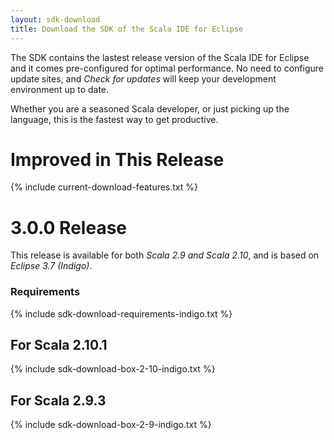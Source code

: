 ```yaml
---
layout: sdk-download
title: Download the SDK of the Scala IDE for Eclipse
---
```


The SDK contains the lastest release version of the Scala IDE for Eclipse and it comes pre-configured
for optimal performance. No need to configure update sites, and *Check for updates* will keep your
development environment up to date.

Whether you are a seasoned Scala developer, or just picking up the language, this is the fastest way to get productive.

# Improved in This Release
{% include current-download-features.txt %}

# 3.0.0 Release

This release is available for both *Scala 2.9 and Scala 2.10*,
and is based on *Eclipse 3.7 (Indigo)*.

### Requirements
{% include sdk-download-requirements-indigo.txt %}

## For Scala 2.10.1
{% include sdk-download-box-2-10-indigo.txt %}

## For Scala 2.9.3
{% include sdk-download-box-2-9-indigo.txt %}


